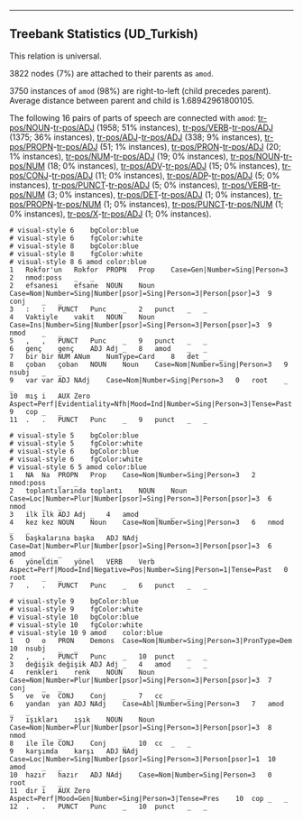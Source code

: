 

--------------------------------------------------------------------------------

## Treebank Statistics (UD_Turkish)

This relation is universal.

3822 nodes (7%) are attached to their parents as `amod`.

3750 instances of `amod` (98%) are right-to-left (child precedes parent).
Average distance between parent and child is 1.68942961800105.

The following 16 pairs of parts of speech are connected with `amod`: [tr-pos/NOUN]()-[tr-pos/ADJ]() (1958; 51% instances), [tr-pos/VERB]()-[tr-pos/ADJ]() (1375; 36% instances), [tr-pos/ADJ]()-[tr-pos/ADJ]() (338; 9% instances), [tr-pos/PROPN]()-[tr-pos/ADJ]() (51; 1% instances), [tr-pos/PRON]()-[tr-pos/ADJ]() (20; 1% instances), [tr-pos/NUM]()-[tr-pos/ADJ]() (19; 0% instances), [tr-pos/NOUN]()-[tr-pos/NUM]() (18; 0% instances), [tr-pos/ADV]()-[tr-pos/ADJ]() (15; 0% instances), [tr-pos/CONJ]()-[tr-pos/ADJ]() (11; 0% instances), [tr-pos/ADP]()-[tr-pos/ADJ]() (5; 0% instances), [tr-pos/PUNCT]()-[tr-pos/ADJ]() (5; 0% instances), [tr-pos/VERB]()-[tr-pos/NUM]() (3; 0% instances), [tr-pos/DET]()-[tr-pos/ADJ]() (1; 0% instances), [tr-pos/PROPN]()-[tr-pos/NUM]() (1; 0% instances), [tr-pos/PUNCT]()-[tr-pos/NUM]() (1; 0% instances), [tr-pos/X]()-[tr-pos/ADJ]() (1; 0% instances).


~~~ conllu
# visual-style 6	bgColor:blue
# visual-style 6	fgColor:white
# visual-style 8	bgColor:blue
# visual-style 8	fgColor:white
# visual-style 8 6 amod	color:blue
1	Rokfor'un	Rokfor	PROPN	Prop	Case=Gen|Number=Sing|Person=3	2	nmod:poss	_	_
2	efsanesi	efsane	NOUN	Noun	Case=Nom|Number=Sing|Number[psor]=Sing|Person=3|Person[psor]=3	9	conj	_	_
3	:	:	PUNCT	Punc	_	2	punct	_	_
4	Vaktiyle	vakit	NOUN	Noun	Case=Ins|Number=Sing|Number[psor]=Sing|Person=3|Person[psor]=3	9	nmod	_	_
5	,	,	PUNCT	Punc	_	9	punct	_	_
6	genç	genç	ADJ	Adj	_	8	amod	_	_
7	bir	bir	NUM	ANum	NumType=Card	8	det	_	_
8	çoban	çoban	NOUN	Noun	Case=Nom|Number=Sing|Person=3	9	nsubj	_	_
9	var	var	ADJ	NAdj	Case=Nom|Number=Sing|Person=3	0	root	_	_
10	mış	i	AUX	Zero	Aspect=Perf|Evidentiality=Nfh|Mood=Ind|Number=Sing|Person=3|Tense=Past	9	cop	_	_
11	.	.	PUNCT	Punc	_	9	punct	_	_

~~~


~~~ conllu
# visual-style 5	bgColor:blue
# visual-style 5	fgColor:white
# visual-style 6	bgColor:blue
# visual-style 6	fgColor:white
# visual-style 6 5 amod	color:blue
1	NA	Na	PROPN	Prop	Case=Nom|Number=Sing|Person=3	2	nmod:poss	_	_
2	toplantılarında	toplantı	NOUN	Noun	Case=Loc|Number=Plur|Number[psor]=Sing|Person=3|Person[psor]=3	6	nmod	_	_
3	ilk	ilk	ADJ	Adj	_	4	amod	_	_
4	kez	kez	NOUN	Noun	Case=Nom|Number=Sing|Person=3	6	nmod	_	_
5	başkalarına	başka	ADJ	NAdj	Case=Dat|Number=Plur|Number[psor]=Sing|Person=3|Person[psor]=3	6	amod	_	_
6	yöneldim	yönel	VERB	Verb	Aspect=Perf|Mood=Ind|Negative=Pos|Number=Sing|Person=1|Tense=Past	0	root	_	_
7	.	.	PUNCT	Punc	_	6	punct	_	_

~~~


~~~ conllu
# visual-style 9	bgColor:blue
# visual-style 9	fgColor:white
# visual-style 10	bgColor:blue
# visual-style 10	fgColor:white
# visual-style 10 9 amod	color:blue
1	O	o	PRON	Demons	Case=Nom|Number=Sing|Person=3|PronType=Dem	10	nsubj	_	_
2	,	,	PUNCT	Punc	_	10	punct	_	_
3	değişik	değişik	ADJ	Adj	_	4	amod	_	_
4	renkleri	renk	NOUN	Noun	Case=Nom|Number=Plur|Number[psor]=Sing|Person=3|Person[psor]=3	7	conj	_	_
5	ve	ve	CONJ	Conj	_	7	cc	_	_
6	yandan	yan	ADJ	NAdj	Case=Abl|Number=Sing|Person=3	7	amod	_	_
7	ışıkları	ışık	NOUN	Noun	Case=Nom|Number=Plur|Number[psor]=Sing|Person=3|Person[psor]=3	8	nmod	_	_
8	ile	ile	CONJ	Conj	_	10	cc	_	_
9	karşımda	karşı	ADJ	NAdj	Case=Loc|Number=Sing|Number[psor]=Sing|Person=3|Person[psor]=1	10	amod	_	_
10	hazır	hazır	ADJ	NAdj	Case=Nom|Number=Sing|Person=3	0	root	_	_
11	dır	i	AUX	Zero	Aspect=Perf|Mood=Gen|Number=Sing|Person=3|Tense=Pres	10	cop	_	_
12	.	.	PUNCT	Punc	_	10	punct	_	_

~~~


